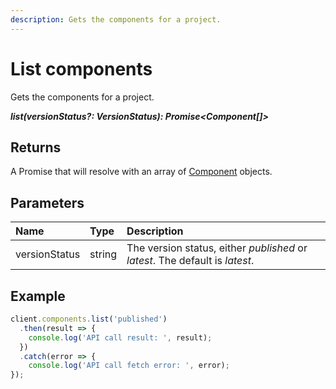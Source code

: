 ```yaml
---
description: Gets the components for a project.
---
```

# List components

Gets the components for a project.

***list(versionStatus?: VersionStatus): Promise&lt;Component[]&gt;***

## Returns

A Promise that will resolve with an array of [Component](/model/component.md) objects.

## Parameters

| Name | Type | Description |
|:-|:-|:-|
| versionStatus | string | The version status, either *published* or *latest*. The default is *latest*. |

## Example

```js
client.components.list('published')
  .then(result => {      
    console.log('API call result: ', result);              
  })
  .catch(error => {
    console.log('API call fetch error: ', error);      
});
```
